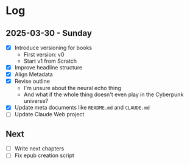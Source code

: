 # Log

## 2025-03-30 - Sunday

- [x] Introduce versioning for books
    - First version: v0
    - Start v1 from Scratch
- [x] Improve headline structure
- [x] Align Metadata
- [x] Revise outline
    - I'm unsure about the neural echo thing
    - And what if the whole thing doesn't even play in the Cyberpunk universe?
- [x] Update meta documents like `README.md` and `CLAUDE.md`
- [ ] Update Claude Web project

## Next

- [ ] Write next chapters
- [ ] Fix epub creation script

